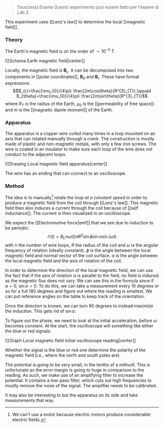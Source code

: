 > [!success] Esame
> Questo esperimento può essere fatto per l'esame di Lab 2.

This experiment uses [[Lenz's law]] to determine the local [[magnetic field]].
### Theory
The Earth's magnetic field is on the order of $\sim 10^{-5}\text{ T}$.

![[Schema Earth magnetic field|center]]

Locally, the magnetic field is $\mathbf{B}_{L}$. It can be decomposed into two components in [[polar coordinates]], $\mathbf{B}_{\theta}$ and $\mathbf{B}_{r}$. These have formal expressions
$$B_{r}=\frac{\mu_{0}}{4\pi} \frac{2m\cos\theta}{R^{3}_{T}},\qquad B_{\theta}=\frac{\mu_{0}}{4\pi} \frac{2m\sin\theta}{R^{3}_{T}}$$
where $R_{T}$ is the radius of the Earth, $\mu_{0}$ is the [[permeability of free space]] and $m$ is the [[magnetic dipole moment]] of the Earth.
### Apparatus
The apparatus is a copper wire coiled many times in a loop mounted on an axis that can rotated manually through a crank. The construction is mostly made of plastic and non-magnetic metals, with only a few iron screws. The wire is coated in an insulator to make sure each loop of the wire does not conduct to the adjacent loops.

![[Drawing Local magnetic field apparatus|center]]

The wire has an ending that can connect to an oscilloscope.
### Method
The idea is to manually[^1] rotate the loop *at a constant speed* in order to produce a magnetic field from the coil through [[Lenz's law]]. This magnetic field then also induces a current through the coil because of [[self inductance]]. The current is then visualized in an oscilloscope.

We expect the [[Electromotive force|emf]] that we see due to induction to be periodic:
$$\mathcal{E}(t)=B_{L}n\omega(t)\pi R^{2}\sin \phi \sin \alpha \sin(\omega t)$$
with $n$ the number of wire loops, $R$ the radius of the coil and $\omega$ is the angular frequency of rotation (ideally constant). $\phi$ is the angle between the local magnetic field and normal vector of the coil surface. $\alpha$ is the angle between the local magnetic field and the axis of rotation of the coil.

In order to determine the direction of the local magnetic field, we can use the fact that if the axis of rotation $\alpha$ is parallel to the field, no field is induced as the magnetic flux does not vary. We can see this in the formula since if $\alpha=0$, $\sin \alpha=0$. To do this, we can take a measurement every 10 degrees or so for a full 180 degrees and figure out where the reading is smallest. We can put reference angles on the table to keep track of the orientation.

Once the direction is known, we can turn 90 degrees to instead maximize the induction. This gets rid of $\sin \alpha$.

To figure out the phase, we need to look at the initial acceleration, before $\omega$ becomes constant. At the start, the oscilloscope will something like either the blue or red signals:

![[Graph Local magnetic field initial oscilloscope reading|center]]

Whether the signal is the blue or red one determine the polarity of the magnetic field (i.e., where the north and south poles are).

The potential is going to be very small, in the tenths of a millivolt. This is unfortunate as the error margin is going to huge in comparison to the reading. As such, we make use of an amplifying filter to increase the potential. It contains a low-pass filter, which cuts out high frequencies to mostly remove the noise of the signal. The amplifier needs to be calibrated.

It may also be interesting to but the apparatus on its side and take measurements that way.

[^1]: We can't use a motor because electric motors produce considerable electric fields.
